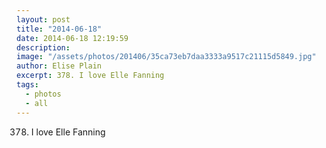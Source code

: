```yaml
---
layout: post
title: "2014-06-18"
date: 2014-06-18 12:19:59
description: 
image: "/assets/photos/201406/35ca73eb7daa3333a9517c21115d5849.jpg"
author: Elise Plain
excerpt: 378. I love Elle Fanning
tags: 
  - photos
  - all
---
```


378. I love Elle Fanning
<p></p>
